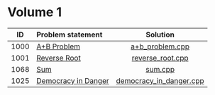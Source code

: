 # Volume 1

|  ID  |                         Problem statement                                |                Solution                              |
|:----:|:-------------------------------------------------------------------------|:----------------------------------------------------:|
| 1000 | [A+B Problem](http://acm.timus.ru/problem.aspx?space=1&num=1000)         | [a+b_problem.cpp](./a+b_problem.cpp)                 |
| 1001 | [Reverse Root](http://acm.timus.ru/problem.aspx?space=1&num=1001)        | [reverse_root.cpp](./reverse_root.cpp)               |
| 1068 | [Sum](http://acm.timus.ru/problem.aspx?space=1&num=1068)                 | [sum.cpp](./sum.cpp)                                 |
| 1025 | [Democracy in Danger](http://acm.timus.ru/problem.aspx?space=1&num=1025) | [democracy_in_danger.cpp](./democracy_in_danger.cpp) |
